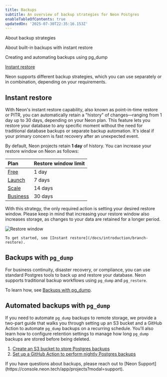 ```yaml
---
title: Backups
subtitle: An overview of backup strategies for Neon Postgres
enableTableOfContents: true
updatedOn: '2025-07-30T22:35:16.153Z'
---
```


<InfoBlock>
<DocsList title="What you will learn:">
<p>About backup strategies</p>
<p>About built-in backups with instant restore</p>
<p>Creating and automating backups using pg_dump</p>
</DocsList>

<DocsList title="Related resources" theme="docs">
  <a href="/docs/introduction/branch-restore">Instant restore</a>
</DocsList>

</InfoBlock>

Neon supports different backup strategies, which you can use separately or in combination, depending on your requirements.

<Steps>

## Instant restore

With Neon's instant restore capability, also known as point-in-time restore or PITR, you can automatically retain a "history" of changes—ranging from 1 day up to 30 days, depending on your Neon plan. This feature lets you restore your database to any specific moment without the need for traditional database backups or separate backup automation. It's ideal if your primary concern is fast recovery after an unexpected event.

By default, Neon projects retain **1 day** of history. You can increase your restore window on Neon as follows:

| Plan                                          | Restore window limit |
| :-------------------------------------------- | :------------------- |
| [Free](/docs/introduction/plans#free-plan)    | 1 day                |
| [Launch](/docs/introduction/plans#launch)     | 7 days               |
| [Scale](/docs/introduction/plans#scale)       | 14 days              |
| [Business](/docs/introduction/plans#business) | 30 days              |

With this strategy, the only required action is setting your desired restore window. Please keep in mind that increasing your restore window also increases storage, as changes to your data are retained for a longer period.

![Restore window](/docs/manage/history_retention.png)

    To get started, see [Instant restore](/docs/introduction/branch-restore).

## Backups with `pg_dump`

For business continuity, disaster recovery, or compliance, you can use standard Postgres tools to back up and restore your database. Neon supports traditional backup workflows using `pg_dump` and `pg_restore`.

To learn how, see [Backups with pg_dump](/docs/manage/backup-pg-dump).

## Automated backups with `pg_dump`

If you need to automate `pg_dump` backups to remote storage, we provide a two-part guide that walks you through setting up an S3 bucket and a GitHub Action to automate `pg_dump` backups on a recurring schedule. You'll also learn how to configure retention settings to manage how long `pg_dump` backups are stored before being deleted.

1. [Create an S3 bucket to store Postgres backups](/docs/manage/backups-aws-s3-backup-part-1)
2. [Set up a GitHub Action to perform nightly Postgres backups](/docs/manage/backups-aws-s3-backup-part-2)

</Steps>

<Admonition type="note" title="Backup & Restore Questions?">
If you have questions about backups, please reach out to [Neon Support](https://console.neon.tech/app/projects?modal=support).
</Admonition>

<NeedHelp/>
